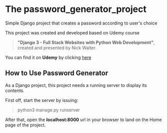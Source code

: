 # The password_generator_project
Simple Django project that creates a password according to user's choice<br>

This project was created and developed based on Udemy course<br>
> **"Django 3 - Full Stack Websites with Python Web Development"**, created and presented by Nick Walter.

You can find it on **Udemy** by clicking [here](https://www.udemy.com/course/django-3-make-websites-with-python-tutorial-beginner-learn-bootstrap/)

## How to Use Password Generator
As a Django project, this project needs a running server to display its contents.

First off, start the server by issuing:

> python3 manage.py runserver

After that, open the **localhost:8000** url in your browser to land on the Home page of the project.
